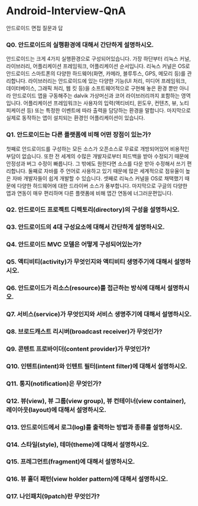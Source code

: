 # Android-Interview-QnA
안드로이드 면접 질문과 답

### Q0. 안드로이드의 실행환경에 대해서 간단하게 설명하시오.
안드로이드는 크게 4가지 실행환경으로 구성되어있습니다. 가장 하단부터 리눅스 커널, 라이브러리, 어플리케이션 프레임워크, 어플리케이션 순서입니다. 리눅스 커널은 OS로 안드로이드 스마트폰의 다양한 하드웨어(화면, 카메라, 블루투스, GPS, 메모리 등)를 관리합니다. 라이브러리는 안드로이드에 있는 다양한 기능(UI 처리, 미디어 프레임워크, 데이터베이스, 그래픽 처리, 웹 킷 등)을 소프트웨어적으로 구현해 놓은 환경 뿐만 아니라 안드로이드 앱을 구동해주는 dalvik 가상머신과 코어 라이브러리까지 포함하는 영역입니다. 어플리케이션 프레임워크는 사용자의 입력(액티비티, 윈도우, 컨텐츠, 뷰, 노티피케이션 등) 또는 특정한 이벤트에 따라 출력을 담당하는 환경을 말합니다. 마지막으로 실제로 동작하는 앱이 설치되는 환경인 어플리케이션이 있습니다.

### Q1. 안드로이드는 다른 플랫폼에 비해 어떤 장점이 있는가?
첫째로 안드로이드를 구성하는 모든 소스가 오픈소스로 무료로 개방되어있어 비용적인 부담이 없습니다. 또한 전 세계의 수많은 개발자로부터 피드백을 받아 수정되기 때문에 안정성과 버그 수정이 빠릅니다. 그 밖에도 원한다면 소스를 다운 받아 수정해서 쓰기 편리합니다. 둘째로 자바를 주 언어로 사용하고 있기 때문에 많은 세계적으로 점유율이 높은 자바 개발자들이 쉽게 개발할 수 있습니다. 셋째로 리눅스 커널을 OS로 채택했기 때문에 다양한 하드웨어에 대한 드라이버 소스가 풍부합니다. 마지막으로 구글의 다양한 앱과 연동이 매우 편리하며 다른 플랫폼에 비해 앱간 연동에 너그러운편입니다.

### Q2. 안드로이드 프로젝트 디렉토리(directory)의 구성을 설명하시오.

### Q3. 안드로이드의 4대 구성요소에 대해서 간단하게 설명하시오.

### Q4. 안드로이드 MVC 모델은 어떻게 구성되어있는가?

### Q5. 액티비티(activity)가 무엇인지와 액티비티 생명주기에 대해서 설명하시오.

### Q6. 안드로이드가 리소스(resource)를 접근하는 방식에 대해서 설명하시오.

### Q7. 서비스(service)가 무엇인지와 서비스 생명주기에 대해서 설명하시오.

### Q8. 브로드캐스트 리시버(broadcast receiver)가 무엇인가?

### Q9. 콘텐트 프로바이더(content provider)가 무엇인가?

### Q10. 인텐트(intent)와 인텐트 필터(intent filter)에 대해서 설명하시오.

### Q11. 통지(notification)은 무엇인가?

### Q12. 뷰(view), 뷰 그룹(view group), 뷰 컨테이너(view container), 레이아웃(layout)에 대해서 설명하시오.

### Q13. 안드로이드에서 로그(log)를 출력하는 방법과 종류를 설명하시오.

### Q14. 스타일(style), 테마(theme)에 대해서 설명하시오.

### Q15. 프레그먼트(fragment)에 대해서 설명하시오.

### Q16. 뷰 홀더 패턴(view holder pattern)에 대해서 설명하시오.

### Q17. 나인패치(9patch)란 무엇인가?

